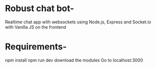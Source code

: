 # Robust chat bot-
Realtime chat app with websockets using Node.js, Express and Socket.io with Vanilla JS on the frontend  

# Requirements-
 npm install
 npm run dev
 download the modules
 Go to localhost:3000
